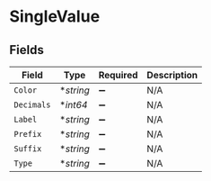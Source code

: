 # SingleValue


## Fields

| Field              | Type               | Required           | Description        |
| ------------------ | ------------------ | ------------------ | ------------------ |
| `Color`            | **string*          | :heavy_minus_sign: | N/A                |
| `Decimals`         | **int64*           | :heavy_minus_sign: | N/A                |
| `Label`            | **string*          | :heavy_minus_sign: | N/A                |
| `Prefix`           | **string*          | :heavy_minus_sign: | N/A                |
| `Suffix`           | **string*          | :heavy_minus_sign: | N/A                |
| `Type`             | **string*          | :heavy_minus_sign: | N/A                |
